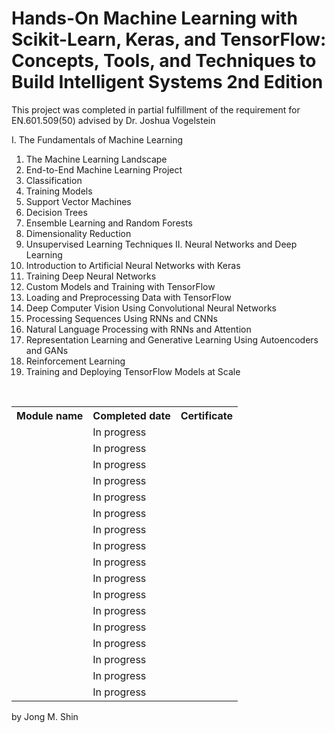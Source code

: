 # Hands-On Machine Learning with Scikit-Learn, Keras, and TensorFlow: Concepts, Tools, and Techniques to Build Intelligent Systems 2nd Edition
This project was completed in partial fulfillment of the requirement for EN.601.509(50) advised by Dr. Joshua Vogelstein
<br>

I. The Fundamentals of Machine Learning
1. The Machine Learning Landscape
2. End-to-End Machine Learning Project
3. Classification
4. Training Models
5. Support Vector Machines
6. Decision Trees
7. Ensemble Learning and Random Forests
8. Dimensionality Reduction
9. Unsupervised Learning Techniques
II. Neural Networks and Deep Learning
10. Introduction to Artificial Neural Networks with Keras
11. Training Deep Neural Networks
12. Custom Models and Training with TensorFlow
13. Loading and Preprocessing Data with TensorFlow
14. Deep Computer Vision Using Convolutional Neural Networks
15. Processing Sequences Using RNNs and CNNs
16. Natural Language Processing with RNNs and Attention
17. Representation Learning and Generative Learning Using Autoencoders and GANs
18. Reinforcement Learning
19. Training and Deploying TensorFlow Models at Scale
<br>

<table>
  <tr>
    <th>Module name</th>
    <th>Completed date</th>
    <th>Certificate</th>
  </tr>
  <tr>
    <td></td>
    <td>In progress</td>
    <td><a href="https://www.coursera.org/account/accomplishments/certificate/V7W27VZPETE5"></a></td>
  </tr>
  <tr>
    <td></td>
    <td>In progress</td>
    <td><a href=""></a></td>
  </tr>
  <tr>
    <td></td>
    <td>In progress</td>
    <td><a href=""></a></td>
  </tr>
  <tr>
    <td></td>
    <td>In progress</td>
    <td><a href=""></a></td>
  </tr>
  <tr>
    <td></td>
    <td>In progress</td>
    <td><a href=""></a></td>
  </tr>  <tr>
    <td></td>
    <td>In progress</td>
    <td><a href=""></a></td>
  </tr>
  <tr>
    <td></td>
    <td>In progress</td>
    <td><a href=""></a></td>
  </tr>
  <tr>
    <td></td>
    <td>In progress</td>
    <td><a href=""></a></td>
  </tr>
  <tr>
    <td></td>
    <td>In progress</td>
    <td><a href=""></a></td>
  </tr>  <tr>
    <td></td>
    <td>In progress</td>
    <td><a href=""></a></td>
  </tr>
  <tr>
    <td></td>
    <td>In progress</td>
    <td><a href=""></a></td>
  </tr>
  <tr>
    <td></td>
    <td>In progress</td>
    <td><a href=""></a></td>
  </tr>
  <tr>
    <td></td>
    <td>In progress</td>
    <td><a href=""></a></td>
  </tr>  <tr>
    <td></td>
    <td>In progress</td>
    <td><a href=""></a></td>
  </tr>
  <tr>
    <td></td>
    <td>In progress</td>
    <td><a href=""></a></td>
  </tr>
  <tr>
    <td></td>
    <td>In progress</td>
    <td><a href=""></a></td>
  </tr>
  <tr>
    <td></td>
    <td>In progress</td>
    <td><a href=""></a></td>
  </tr>
  
</table>
  
by Jong M. Shin
